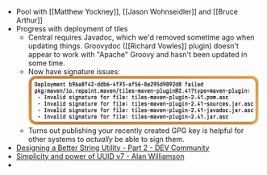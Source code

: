 - Pool with [[Matthew Yockney]], [[Jason Wohnseidler]] and [[Bruce Arthur]]
- Progress with deployment of tiles
	- Central requires Javadoc, which we'd removed sometime ago when updating things. Groovydoc ([[Richard Vowles]] plugin) doesn't appear to work with "Apache" Groovy and hasn't been updated in some time.
	- Now have signature issues:
	  ![SCR-20250621-pmss.png](../assets/SCR-20250621-pmss_1750484616518_0.png)
	- Turns out publishing your recently created GPG key is helpful for other systems to *actually* be able to sign them.
- [Designing a Better String Utility - Part 2 - DEV Community](https://dev.to/fluentfuture/designing-a-better-string-utility-4k49)
- [Simplicity and power of UUID v7 - Alan Williamson](https://alan.is/2025/06/09/simplicity-and-power-of-uuid-v7/)
-